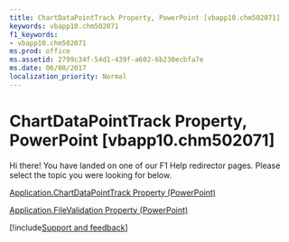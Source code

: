 ```yaml
---
title: ChartDataPointTrack Property, PowerPoint [vbapp10.chm502071]
keywords: vbapp10.chm502071
f1_keywords:
- vbapp10.chm502071
ms.prod: office
ms.assetid: 2799c34f-54d1-439f-a602-6b230ecbfa7e
ms.date: 06/08/2017
localization_priority: Normal
---
```



# ChartDataPointTrack Property, PowerPoint [vbapp10.chm502071]

Hi there! You have landed on one of our F1 Help redirector pages. Please select the topic you were looking for below.

[Application.ChartDataPointTrack Property (PowerPoint)](http://msdn.microsoft.com/library/c31b3771-d7b1-7559-4480-75f91f1d1f52%28Office.15%29.aspx)

[Application.FileValidation Property (PowerPoint)](http://msdn.microsoft.com/library/90cc8bff-df3b-7a57-adcc-bbfb9c677468%28Office.15%29.aspx)

[!include[Support and feedback](~/includes/feedback-boilerplate.md)]